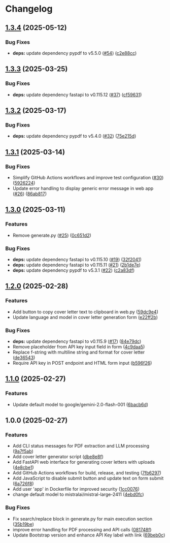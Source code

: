 # Changelog

## [1.3.4](https://github.com/MattKobayashi/cover-letter-writer/compare/v1.3.3...v1.3.4) (2025-05-12)


### Bug Fixes

* **deps:** update dependency pypdf to v5.5.0 ([#54](https://github.com/MattKobayashi/cover-letter-writer/issues/54)) ([c2e88cc](https://github.com/MattKobayashi/cover-letter-writer/commit/c2e88cc80ae48da073232fa0139479a13c391488))

## [1.3.3](https://github.com/MattKobayashi/cover-letter-writer/compare/v1.3.2...v1.3.3) (2025-03-25)


### Bug Fixes

* **deps:** update dependency fastapi to v0.115.12 ([#37](https://github.com/MattKobayashi/cover-letter-writer/issues/37)) ([cf59631](https://github.com/MattKobayashi/cover-letter-writer/commit/cf59631a4920695130b77576987d6ad4536b5238))

## [1.3.2](https://github.com/MattKobayashi/cover-letter-writer/compare/v1.3.1...v1.3.2) (2025-03-17)


### Bug Fixes

* **deps:** update dependency pypdf to v5.4.0 ([#32](https://github.com/MattKobayashi/cover-letter-writer/issues/32)) ([75e215d](https://github.com/MattKobayashi/cover-letter-writer/commit/75e215dfb6376727e36ba8fd95a1d78f82119c78))

## [1.3.1](https://github.com/MattKobayashi/cover-letter-writer/compare/v1.3.0...v1.3.1) (2025-03-14)


### Bug Fixes

* Simplify GitHub Actions workflows and improve test configuration ([#30](https://github.com/MattKobayashi/cover-letter-writer/issues/30)) ([5926224](https://github.com/MattKobayashi/cover-letter-writer/commit/592622405018639a2fd4dbaec83ed229a56cf7ae))
* Update error handling to display generic error message in web app ([#26](https://github.com/MattKobayashi/cover-letter-writer/issues/26)) ([86ab817](https://github.com/MattKobayashi/cover-letter-writer/commit/86ab817d6f823fe031344ea2b4d71f9d4e8505bd))

## [1.3.0](https://github.com/MattKobayashi/cover-letter-writer/compare/v1.2.0...v1.3.0) (2025-03-11)


### Features

* Remove generate.py ([#25](https://github.com/MattKobayashi/cover-letter-writer/issues/25)) ([0c651d2](https://github.com/MattKobayashi/cover-letter-writer/commit/0c651d2a18d4e6ceadeca9daf1974851d43846b6))


### Bug Fixes

* **deps:** update dependency fastapi to v0.115.10 ([#19](https://github.com/MattKobayashi/cover-letter-writer/issues/19)) ([32f2041](https://github.com/MattKobayashi/cover-letter-writer/commit/32f2041c43aad32b4f53aa0df6ac8cfe8d2cf5a3))
* **deps:** update dependency fastapi to v0.115.11 ([#21](https://github.com/MattKobayashi/cover-letter-writer/issues/21)) ([2b1de7e](https://github.com/MattKobayashi/cover-letter-writer/commit/2b1de7e56be6ca10d4735431516325ace5f38570))
* **deps:** update dependency pypdf to v5.3.1 ([#22](https://github.com/MattKobayashi/cover-letter-writer/issues/22)) ([c2a83df](https://github.com/MattKobayashi/cover-letter-writer/commit/c2a83df55ec808f946a79a47321cbfe5ab542295))

## [1.2.0](https://github.com/MattKobayashi/cover-letter-writer/compare/v1.1.0...v1.2.0) (2025-02-28)


### Features

* Add button to copy cover letter text to clipboard in web.py ([59dc9e4](https://github.com/MattKobayashi/cover-letter-writer/commit/59dc9e4a66ba6b993ba407b10b04403ca2cea2d8))
* Update language and model in cover letter generation form ([e22ff2b](https://github.com/MattKobayashi/cover-letter-writer/commit/e22ff2b99b439224cae91b4075480572490e472f))


### Bug Fixes

* **deps:** update dependency fastapi to v0.115.9 ([#17](https://github.com/MattKobayashi/cover-letter-writer/issues/17)) ([84e79dc](https://github.com/MattKobayashi/cover-letter-writer/commit/84e79dc58e12d84aaa165378063bf13f2073e70d))
* Remove placeholder from API key input field in form ([4c9daa5](https://github.com/MattKobayashi/cover-letter-writer/commit/4c9daa555e64e1e1e40df7ad3d55d78db0be9cce))
* Replace f-string with multiline string and format for cover letter ([de36543](https://github.com/MattKobayashi/cover-letter-writer/commit/de365439fcddc133f9c684fd3a13f2f510dbdeb6))
* Require API key in POST endpoint and HTML form input ([b596f26](https://github.com/MattKobayashi/cover-letter-writer/commit/b596f266536cfab6362e44fc9abe8df070bc6873))

## [1.1.0](https://github.com/MattKobayashi/cover-letter-writer/compare/v1.0.0...v1.1.0) (2025-02-27)


### Features

* Update default model to google/gemini-2.0-flash-001 ([6bacb6d](https://github.com/MattKobayashi/cover-letter-writer/commit/6bacb6de453665a98b166dddbaf50fc277ff8d17))

## 1.0.0 (2025-02-27)


### Features

* Add CLI status messages for PDF extraction and LLM processing ([9a7f5ab](https://github.com/MattKobayashi/cover-letter-writer/commit/9a7f5ab0d1577f14389ddd194154f081f5afc979))
* Add cover letter generator script ([dbe8e8f](https://github.com/MattKobayashi/cover-letter-writer/commit/dbe8e8ff0f657707eadd14f0804dd386f736efe0))
* Add FastAPI web interface for generating cover letters with uploads ([4e8cbe1](https://github.com/MattKobayashi/cover-letter-writer/commit/4e8cbe144c2dffc1b8a54c1aa788b374d3d88ee1))
* Add GitHub Actions workflows for build, release, and testing ([7fb6297](https://github.com/MattKobayashi/cover-letter-writer/commit/7fb62978407bd013980ff1235697d1815cd7786c))
* Add JavaScript to disable submit button and update text on form submit ([6a726f8](https://github.com/MattKobayashi/cover-letter-writer/commit/6a726f8cc5574aa62079f88c49c7b2e3dcea5ee9))
* Add user 'app' in Dockerfile for improved security ([1cc0076](https://github.com/MattKobayashi/cover-letter-writer/commit/1cc00769541148212eb4cb231081b4b62e9481f5))
* change default model to mistralai/mistral-large-2411 ([4ebd0fc](https://github.com/MattKobayashi/cover-letter-writer/commit/4ebd0fc351787893ba7b093c12fc01ecbe78f279))


### Bug Fixes

* Fix search/replace block in generate.py for main execution section ([35b19be](https://github.com/MattKobayashi/cover-letter-writer/commit/35b19be41e172f453ff70e16b517866afbead5ae))
* improve error handling for PDF processing and API calls ([081748f](https://github.com/MattKobayashi/cover-letter-writer/commit/081748fe25e91e26d6f099d7da00202036c69132))
* Update Bootstrap version and enhance API Key label with link ([69beb0c](https://github.com/MattKobayashi/cover-letter-writer/commit/69beb0c964e415c449d6592b86acdb9b2d889690))
